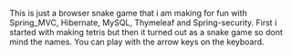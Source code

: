 This is just a browser snake game that i am making for fun with Spring_MVC, Hibernate, MySQL, Thymeleaf and Spring-security. First i started with making tetris but then it turned out as a snake game so dont mind the names.
You can play with the arrow keys on the keyboard.
